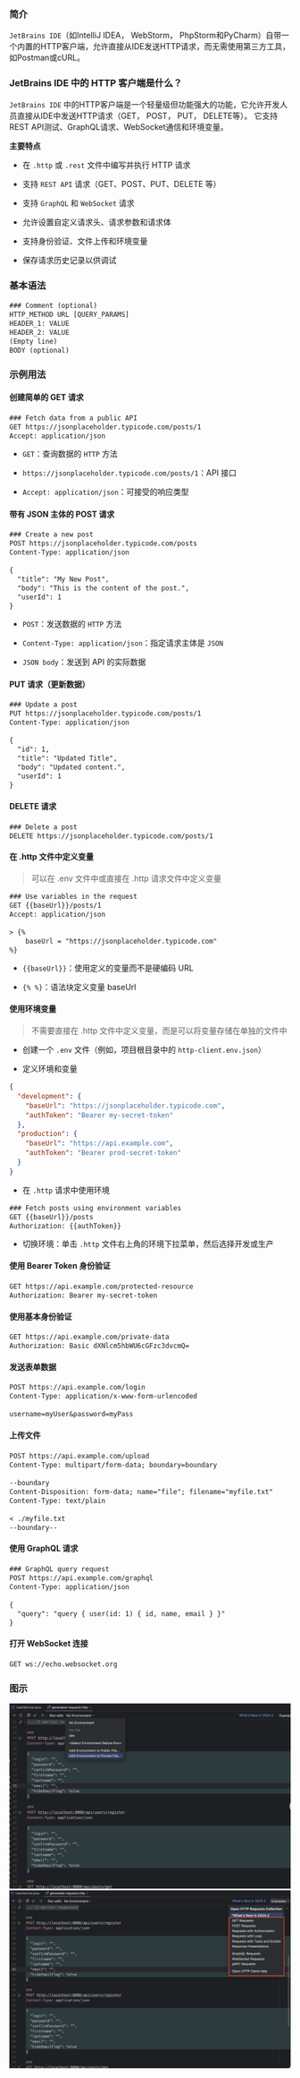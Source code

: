 ### 简介

`JetBrains IDE`（如IntelliJ IDEA， WebStorm， PhpStorm和PyCharm）自带一个内置的HTTP客户端，允许直接从IDE发送HTTP请求，而无需使用第三方工具，如Postman或cURL。

### JetBrains IDE 中的 HTTP 客户端是什么？

`JetBrains IDE` 中的HTTP客户端是一个轻量级但功能强大的功能，它允许开发人员直接从IDE中发送HTTP请求（GET， POST， PUT， DELETE等）。
它支持REST API测试、GraphQL请求、WebSocket通信和环境变量。

**主要特点**

* 在 `.http` 或 `.rest` 文件中编写并执行 HTTP 请求

* 支持 `REST API` 请求（GET、POST、PUT、DELETE 等）

* 支持 `GraphQL` 和 `WebSocket` 请求

* 允许设置自定义请求头、请求参数和请求体

* 支持身份验证、文件上传和环境变量

* 保存请求历史记录以供调试

### 基本语法

```http
### Comment (optional)
HTTP_METHOD URL [QUERY_PARAMS]
HEADER_1: VALUE
HEADER_2: VALUE
(Empty line)
BODY (optional)
```

### 示例用法

#### 创建简单的 GET 请求

```http
### Fetch data from a public API
GET https://jsonplaceholder.typicode.com/posts/1
Accept: application/json
```

* `GET`：查询数据的 `HTTP` 方法

* `https://jsonplaceholder.typicode.com/posts/1`：API 接口

* `Accept: application/json`：可接受的响应类型

#### 带有 JSON 主体的 POST 请求

```http
### Create a new post
POST https://jsonplaceholder.typicode.com/posts
Content-Type: application/json

{
  "title": "My New Post",
  "body": "This is the content of the post.",
  "userId": 1
}
```

* `POST`：发送数据的 `HTTP` 方法

* `Content-Type: application/json`：指定请求主体是 `JSON`

* `JSON body`：发送到 API 的实际数据

#### PUT 请求（更新数据）

```http
### Update a post
PUT https://jsonplaceholder.typicode.com/posts/1
Content-Type: application/json

{
  "id": 1,
  "title": "Updated Title",
  "body": "Updated content.",
  "userId": 1
}
```

#### DELETE 请求

```http
### Delete a post
DELETE https://jsonplaceholder.typicode.com/posts/1
```

#### 在 .http 文件中定义变量

> 可以在 .env 文件中或直接在 .http 请求文件中定义变量

```http
### Use variables in the request
GET {{baseUrl}}/posts/1
Accept: application/json

> {%
    baseUrl = "https://jsonplaceholder.typicode.com"
%}
```

* `{{baseUrl}}`：使用定义的变量而不是硬编码 URL

* `{% %}`：语法块定义变量 baseUrl

#### 使用环境变量

> 不需要直接在 .http 文件中定义变量，而是可以将变量存储在单独的文件中

* 创建一个 `.env` 文件（例如，项目根目录中的 `http-client.env.json`）

* 定义环境和变量

```json
{
  "development": {
    "baseUrl": "https://jsonplaceholder.typicode.com",
    "authToken": "Bearer my-secret-token"
  },
  "production": {
    "baseUrl": "https://api.example.com",
    "authToken": "Bearer prod-secret-token"
  }
}
```

* 在 `.http` 请求中使用环境

```http
### Fetch posts using environment variables
GET {{baseUrl}}/posts
Authorization: {{authToken}}
```

* 切换环境：单击 `.http` 文件右上角的环境下拉菜单，然后选择开发或生产

#### 使用 Bearer Token 身份验证

```http
GET https://api.example.com/protected-resource
Authorization: Bearer my-secret-token
```

#### 使用基本身份验证

```http
GET https://api.example.com/private-data
Authorization: Basic dXNlcm5hbWU6cGFzc3dvcmQ=
```

#### 发送表单数据

```http
POST https://api.example.com/login
Content-Type: application/x-www-form-urlencoded

username=myUser&password=myPass
```

#### 上传文件

```http
POST https://api.example.com/upload
Content-Type: multipart/form-data; boundary=boundary

--boundary
Content-Disposition: form-data; name="file"; filename="myfile.txt"
Content-Type: text/plain

< ./myfile.txt
--boundary--
```

#### 使用 GraphQL 请求

```http
### GraphQL query request
POST https://api.example.com/graphql
Content-Type: application/json

{
  "query": "query { user(id: 1) { id, name, email } }"
}
```

#### 打开 WebSocket 连接

```http
GET ws://echo.websocket.org
```

### 图示

![切换环境](/images/工具/http-client-image.png)
![请求示例](/images/工具/http-client-image-1.png)